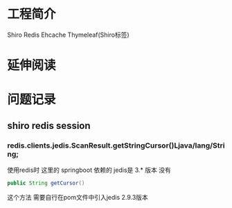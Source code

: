 # 工程简介
Shiro Redis  Ehcache Thymeleaf(Shiro标签)


# 延伸阅读


# 问题记录
## shiro redis session  
### redis.clients.jedis.ScanResult.getStringCursor()Ljava/lang/String;
使用redis时 这里的 springboot 依赖的 jedis是 3.* 版本  没有
```java
public String getCursor()
```
这个方法 需要自行在pom文件中引入jedis 2.9.3版本
